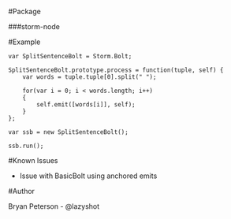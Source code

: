 #Package

###storm-node

#Example

	var SplitSentenceBolt = Storm.Bolt;

	SplitSentenceBolt.prototype.process = function(tuple, self) {
		var words = tuple.tuple[0].split(" ");
	
		for(var i = 0; i < words.length; i++)
		{
			self.emit([words[i]], self);
		}
	};

	var ssb = new SplitSentenceBolt();

	ssb.run();

#Known Issues

*	Issue with BasicBolt using anchored emits

#Author

Bryan Peterson - @lazyshot